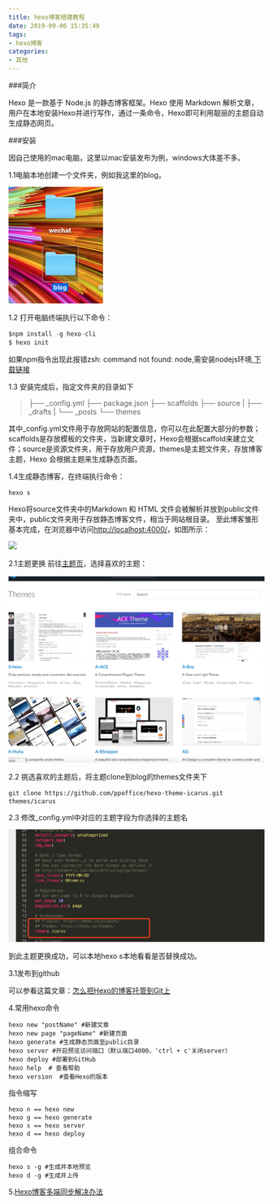 ```yaml
---
title: hexo博客搭建教程
date: 2019-09-06 15:35:49
tags: 
- hexo博客
categories: 
- 其他
---
```


###简介

Hexo 是一款基于 Node.js 的静态博客框架。Hexo 使用 Markdown 解析文章，用户在本地安装Hexo并进行写作，通过一条命令，Hexo即可利用靓丽的主题自动生成静态网页。

<!--more-->

###安装

因自己使用的mac电脑，这里以mac安装发布为例，windows大体差不多。

1.1电脑本地创建一个文件夹，例如我这里的blog。

![image-20190906155522311](hexo博客搭建教程/image-20190906155522311.png)

1.2 打开电脑终端执行以下命令：

```go
$npm install -g hexo-cli
$ hexo init
```

如果npm指令出现此报错zsh: command not found: node,需安装nodejs环境,[下载链接](https://nodejs.org/en/)

1.3 安装完成后，指定文件夹的目录如下

>├── _config.yml
>├── package.json
>├── scaffolds
>├── source
>|   ├── _drafts
>|   └── _posts
>└── themes

其中_config.yml文件用于存放网站的配置信息，你可以在此配置大部分的参数；scaffolds是存放模板的文件夹，当新建文章时，Hexo会根据scaffold来建立文件；source是资源文件夹，用于存放用户资源，themes是主题文件夹，存放博客主题，Hexo 会根据主题来生成静态页面。

1.4生成静态博客，在终端执行命令：

```
hexo s
```

Hexo将source文件夹中的Markdown 和 HTML 文件会被解析并放到public文件夹中，public文件夹用于存放静态博客文件，相当于网站根目录。
至此博客雏形基本完成，在浏览器中访问[http://localhost:4000/](http://localhost:4000/)，如图所示：

![](https://ss0.bdstatic.com/70cFuHSh_Q1YnxGkpoWK1HF6hhy/it/u=3978970935,3920842589&fm=11&gp=0.jpg)

2.1主题更换 前往[主题页](https://hexo.io/themes/)，选择喜欢的主题：

![image-20190906161123468](hexo博客搭建教程/image-20190906161123468.png)

2.2 挑选喜欢的主题后，将主题clone到blog的themes文件夹下

```
git clone https://github.com/ppoffice/hexo-theme-icarus.git themes/icarus
```

2.3 修改_config.yml中对应的主题字段为你选择的主题名

![image-20190906161703214](hexo博客搭建教程/image-20190906161703214.png)

到此主题更换成功，可以本地hexo s本地看看是否替换成功。



3.1发布到github

可以参看这篇文章：[怎么把Hexo的博客托管到Git上](https://www.jianshu.com/p/4f3e1b6d1ca5)



4.常用hexo命令

```
hexo new "postName" #新建文章
hexo new page "pageName" #新建页面
hexo generate #生成静态页面至public目录
hexo server #开启预览访问端口（默认端口4000，'ctrl + c'关闭server）
hexo deploy #部署到GitHub
hexo help  # 查看帮助
hexo version  #查看Hexo的版本
```

指令缩写

```
hexo n == hexo new
hexo g == hexo generate
hexo s == hexo server
hexo d == hexo deploy
```

组合命令

```
hexo s -g #生成并本地预览
hexo d -g #生成并上传
```



5.[Hexo博客多端同步解决办法](https://segmentfault.com/a/1190000019459014?utm_source=tag-newest)
